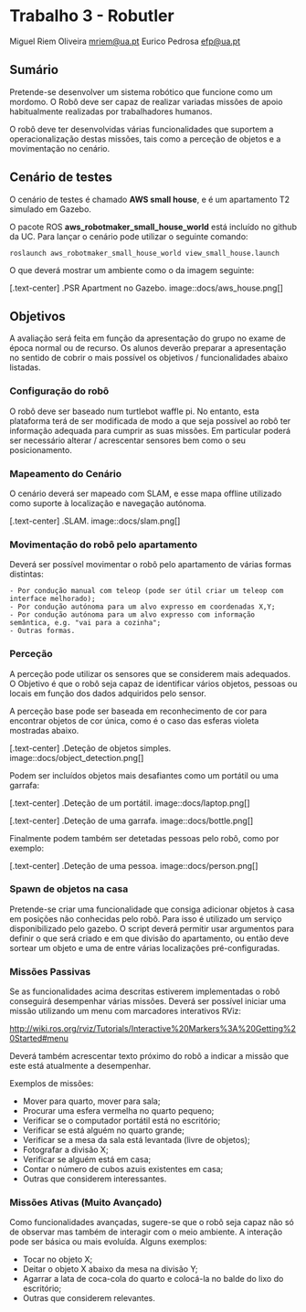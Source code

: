 # Trabalho 3 - Robutler

Miguel Riem Oliveira <mriem@ua.pt>
Eurico Pedrosa <efp@ua.pt>

## Sumário

Pretende-se desenvolver um sistema robótico que funcione como um mordomo.
O Robô deve ser capaz de realizar variadas missões de apoio habitualmente realizadas por trabalhadores humanos.

O robô deve ter desenvolvidas várias funcionalidades que suportem a operacionalização destas missões, tais como a perceção de objetos e a movimentação no cenário.

## Cenário de testes

O cenário de testes é chamado **AWS small house**, e é um apartamento T2 simulado em Gazebo.

O pacote ROS **aws_robotmaker_small_house_world**  está incluído no github da UC.
Para lançar o cenário pode utilizar o seguinte comando:

    roslaunch aws_robotmaker_small_house_world view_small_house.launch

O que deverá mostrar um ambiente como o da imagem seguinte:

[.text-center]
.PSR Apartment no Gazebo.
image::docs/aws_house.png[]


## Objetivos

A avaliação será feita em função da apresentação do grupo no exame de época normal ou de recurso. Os alunos deverão preparar a apresentação no sentido de cobrir o mais possível os objetivos / funcionalidades abaixo listadas.

### Configuração do robô

O robô deve ser baseado num turtlebot waffle pi. No entanto, esta plataforma terá de ser modificada de modo a que seja possível ao robô ter informação adequada para cumprir as suas missões. Em particular poderá ser necessário alterar / acrescentar sensores bem como o seu posicionamento.

### Mapeamento do Cenário

O cenário deverá ser mapeado com SLAM, e esse mapa offline utilizado como suporte à localização e navegação autónoma.

[.text-center]
.SLAM.
image::docs/slam.png[]

### Movimentação do robô pelo apartamento

Deverá ser possível movimentar o robô pelo apartamento de várias formas distintas:

    - Por condução manual com teleop (pode ser útil criar um teleop com interface melhorado);
    - Por condução autónoma para um alvo expresso em coordenadas X,Y;
    - Por condução autónoma para um alvo expresso com informação semântica, e.g. "vai para a cozinha";
    - Outras formas.

### Perceção

A perceção pode utilizar os sensores que se considerem mais adequados. O Objetivo é que o robô seja capaz de identificar vários objetos, pessoas ou locais em função dos dados adquiridos pelo sensor.

A perceção base pode ser baseada em reconhecimento de cor para encontrar objetos de cor única, como é o caso das esferas violeta mostradas abaixo.

[.text-center]
.Deteção de objetos simples.
image::docs/object_detection.png[]

Podem ser incluídos objetos mais desafiantes como um portátil ou uma garrafa:

[.text-center]
.Deteção de um portátil.
image::docs/laptop.png[]

[.text-center]
.Deteção de uma garrafa.
image::docs/bottle.png[]

Finalmente podem também ser detetadas pessoas pelo robô, como por exemplo:

[.text-center]
.Deteção de uma pessoa.
image::docs/person.png[]

### Spawn de objetos na casa

Pretende-se criar uma funcionalidade que consiga adicionar objetos à casa em posições não conhecidas pelo robô. Para isso é utilizado um serviço disponibilizado pelo gazebo. O script deverá permitir usar argumentos para definir o que será criado e em que divisão do apartamento, ou então deve sortear um objeto e uma de entre várias localizações pré-configuradas.

### Missões Passivas

Se as funcionalidades acima descritas estiverem implementadas o robô conseguirá desempenhar várias missões.
Deverá ser possível iniciar uma missão utilizando um menu com marcadores interativos RViz:

http://wiki.ros.org/rviz/Tutorials/Interactive%20Markers%3A%20Getting%20Started#menu

Deverá também acrescentar texto próximo do robô a indicar a missão que este está atualmente a desempenhar.

Exemplos de missões:

   - Mover para quarto, mover para sala;
   - Procurar uma esfera vermelha no quarto pequeno;
   - Verificar se o computador portátil está no escritório;
   - Verificar se está alguém no quarto grande;
   - Verificar se a mesa da sala está levantada (livre de objetos);
   - Fotografar a divisão X;
   - Verificar se alguém está em casa;
   - Contar o número de cubos azuis existentes em casa;
   - Outras que considerem interessantes.

### Missões Ativas (Muito Avançado)

Como funcionalidades avançadas, sugere-se que o robô seja capaz não só de observar mas também de interagir com o meio ambiente. A interação pode ser básica ou mais evoluída. Alguns exemplos:

   - Tocar no objeto X;
   - Deitar o objeto X abaixo da mesa na divisão Y;
   - Agarrar a lata de coca-cola do quarto e colocá-la no balde do lixo do escritório;
   - Outras que considerem relevantes.

